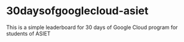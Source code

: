 # 30daysofgooglecloud-asiet
This is a simple leaderboard for 30 days of Google Cloud program for students of ASIET
